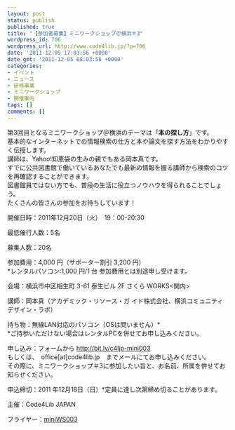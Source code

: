 ```yaml
---
layout: post
status: publish
published: true
title: "【参加者募集】ミニワークショップ＠横浜＃3"
wordpress_id: 706
wordpress_url: http://www.code4lib.jp/?p=706
date: '2011-12-05 17:03:56 +0000'
date_gmt: '2011-12-05 08:03:56 +0000'
categories:
- イベント
- ニュース
- 研修事業
- ミニワークショップ
- 開催案内
tags: []
comments: []
---
```

<p>第3回目となるミニワークショップ＠横浜のテーマは「<strong>本の探し方</strong>」です。<br />
基本的なインターネットでの情報検索の仕方と本や論文を探す方法をわかりやすく伝授します。<!--more--><br />
講師は、Yahoo!知恵袋の生みの親でもある岡本真です。<br />
すでに公共図書館で働いているあなたでも最新の情報を握る講師から検索のコツを再確認することができます。<br />
図書館員ではない方でも、普段の生活に役立つノウハウを得られることでしょう。<br />
たくさんの皆さんの参加をお待ちしています！</p>
<p>開催日時：2011年12月20日（火）　19：00-20:30</p>
<p>最低催行人数：5名</p>
<p>募集人数：20名</p>
<p>参加費用：4,000 円（サポーター割引 3,200 円）<br />
*レンタルパソコン:1,000 円/1 台 参加費用とは別途申し受けます。</p>
<p>会場：横浜市中区相生町 3-61 泰生ビル 2F さくら WORKS<関内></p>
<p>講師：岡本真（アカデミック・リソース・ガ イド株式会社、横浜コミュニティデザイン・ラボ）</p>
<p>持ち物：無線LAN対応のパソコン（OSは問いません）*<br />
*ご持参いただけない場合はレンタルPCを併せてお申し込みください。</p>
<p>申し込み：フォームから <a href="http://bit.ly/c4ljp-mini003">http://bit.ly/c4ljp-mini003</a><br />
もしくは、　office[at]code4lib.jp　までメールにてお申し込みください。<br />
その際に、ミニワークショップ＃3に参加したい旨と、お名前、所属を併せてお知らせください。</p>
<p>申込締切：2011 年12月18日（日）*定員に達し次第締め切ることがあります。</p>
<p>主催：Code4Lib JAPAN</p>
<p>フライヤー：<a href='{{ site.baseurl }}/assets/uploads/2011/12/ミニワークショップ031.pdf'>miniWS003</a></p>
